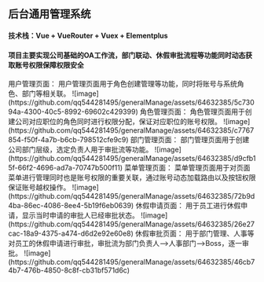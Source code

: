 <h2>后台通用管理系统</h2>
<h4>技术栈：Vue + VueRouter + Vuex + Elementplus</h4>
<h4>项目主要实现公司基础的OA工作流，部门联动、休假审批流程等功能同时动态获取账号权限保障权限安全</h4>
用户管理页面：
  用户管理页面用于角色创建管理等功能，同时将账号与系统角色、部门等相关联。
  ![image](https://github.com/qq544281495/generalManage/assets/64632385/5c73094a-4300-40c5-8992-69602c429399)
角色管理页面：
  角色管理页面用于创建公司对应职位的角色同时进行权限分配，保证对应职位的账号权限。
  ![image](https://github.com/qq544281495/generalManage/assets/64632385/c7767854-f50f-4a7b-b6cb-798512cfe9c9)
部门管理页面：
  部门管理页面用于创建公司部门层级，选定负责人用于审批流等功能。
  ![image](https://github.com/qq544281495/generalManage/assets/64632385/d9cfb15f-66f2-4696-ad7a-70747b500f11)
菜单管理页面：
  菜单管理页面用于对页面菜单进行管理同时也是账号权限的重要关联，通过账号动态加载路由以及按钮权限保证账号越权操作。
  ![image](https://github.com/qq544281495/generalManage/assets/64632385/72b9d4ba-86ec-4086-8ee4-5b19f6eb0639)
休假申请页面：
  用于员工进行休假申请，显示当时申请的审批人已经审批状态。
  ![image](https://github.com/qq544281495/generalManage/assets/64632385/26e27cac-18a9-4375-a474-d6d2e92e60e8)
休假审批页面：
  用于部门管理、人事等对员工的休假申请进行审批，审批流为部门负责人——>人事部门——>Boss，逐一审批。
  ![image](https://github.com/qq544281495/generalManage/assets/64632385/46cb74b7-476b-4850-8c8f-cb31bf571d6c)

